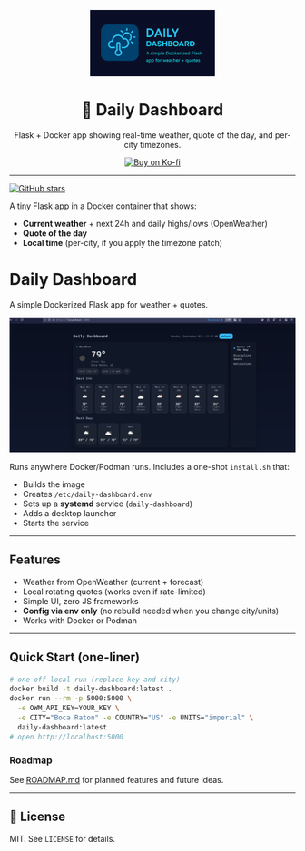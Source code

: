 <p align="center">
  <img src="docs/assets/daily-dashboard-logo.png" alt="Daily Dashboard Logo" width="220"/>
</p>

<h1 align="center">📅 Daily Dashboard</h1>

<p align="center">
  Flask + Docker app showing real-time weather, quote of the day, and per-city timezones.
</p>

<p align="center">
  <a href="https://ko-fi.com/s/507501790f"><img src="https://img.shields.io/badge/Buy%20on-Ko--fi-orange?style=for-the-badge&logo=ko-fi" alt="Buy on Ko-fi"></a>
</p>

---

[![GitHub stars](https://img.shields.io/github/stars/gusinfosec/n8n-clamav-sentinel?style=social)](https://github.com/gusinfosec/n8n-clamav-sentinel/stargazers)


A tiny Flask app in a Docker container that shows:
- **Current weather** + next 24h and daily highs/lows (OpenWeather)
- **Quote of the day**
- **Local time** (per-city, if you apply the timezone patch)

# Daily Dashboard

A simple Dockerized Flask app for weather + quotes.

![Screenshot of Daily Dashboard](docs/screenshot.png)

Runs anywhere Docker/Podman runs. Includes a one-shot `install.sh` that:
- Builds the image
- Creates `/etc/daily-dashboard.env`
- Sets up a **systemd** service (`daily-dashboard`)
- Adds a desktop launcher
- Starts the service

---

## Features

- Weather from OpenWeather (current + forecast)
- Local rotating quotes (works even if rate-limited)
- Simple UI, zero JS frameworks
- **Config via env only** (no rebuild needed when you change city/units)
- Works with Docker or Podman

---

## Quick Start (one-liner)

```bash
# one-off local run (replace key and city)
docker build -t daily-dashboard:latest .
docker run --rm -p 5000:5000 \
  -e OWM_API_KEY=YOUR_KEY \
  -e CITY="Boca Raton" -e COUNTRY="US" -e UNITS="imperial" \
  daily-dashboard:latest
# open http://localhost:5000

```

### Roadmap
See [ROADMAP.md](ROADMAP.md) for planned features and future ideas.

---

## 📝 License

MIT. See `LICENSE` for details.
